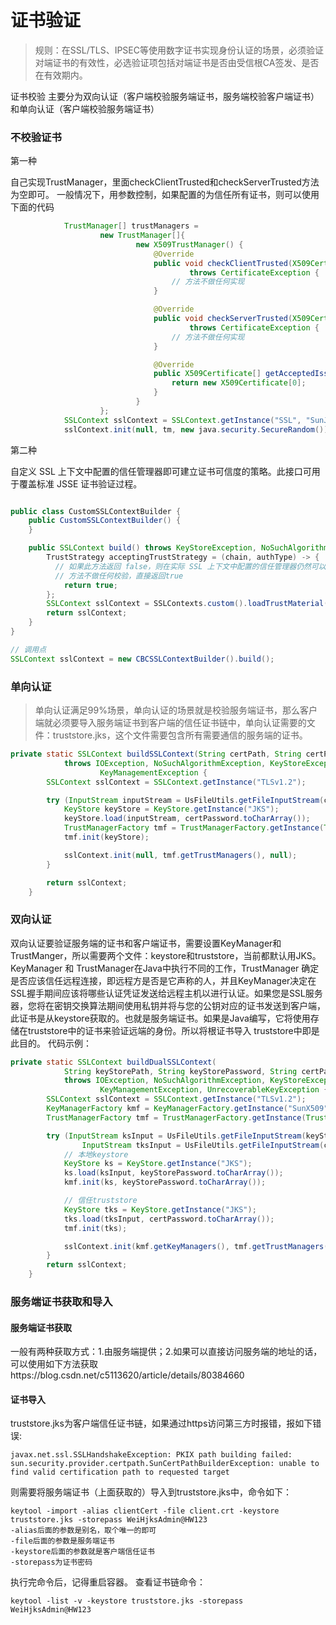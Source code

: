 # 证书验证

> 规则：在SSL/TLS、IPSEC等使用数字证书实现身份认证的场景，必须验证对端证书的有效性，必选验证项包括对端证书是否由受信根CA签发、是否在有效期内。

证书校验 主要分为双向认证（客户端校验服务端证书，服务端校验客户端证书）和单向认证（客户端校验服务端证书）

### 不校验证书

第一种

自己实现TrustManager，里面checkClientTrusted和checkServerTrusted方法为空即可。
一般情况下，用参数控制，如果配置的为信任所有证书，则可以使用下面的代码

```java
            TrustManager[] trustManagers =
                    new TrustManager[]{
                            new X509TrustManager() {
                                @Override
                                public void checkClientTrusted(X509Certificate[] x509Certificates, String s)
                                        throws CertificateException {
                                    // 方法不做任何实现 
                                }

                                @Override
                                public void checkServerTrusted(X509Certificate[] x509Certificates, String s)
                                        throws CertificateException {
                                    // 方法不做任何实现
                                }

                                @Override
                                public X509Certificate[] getAcceptedIssuers() {
                                    return new X509Certificate[0];
                                }
                            }
                    };
            SSLContext sslContext = SSLContext.getInstance("SSL", "SunJSSE");
            sslContext.init(null, tm, new java.security.SecureRandom());
```

第二种

自定义 SSL 上下文中配置的信任管理器即可建立证书可信度的策略。此接口可用于覆盖标准 JSSE 证书验证过程。

```java

public class CustomSSLContextBuilder {
    public CustomSSLContextBuilder() {
    }

    public SSLContext build() throws KeyStoreException, NoSuchAlgorithmException, KeyManagementException {
        TrustStrategy acceptingTrustStrategy = (chain, authType) -> {
          // 如果此方法返回 false，则在实际 SSL 上下文中配置的信任管理器仍然可以将证书清除为受信任
          // 方法不做任何校验，直接返回true
            return true;
        };
        SSLContext sslContext = SSLContexts.custom().loadTrustMaterial((KeyStore)null, acceptingTrustStrategy).build();
        return sslContext;
    }
}

// 调用点
SSLContext sslContext = new CBCSSLContextBuilder().build();

```

### 单向认证

> 单向认证满足99%场景，单向认证的场景就是校验服务端证书，那么客户端就必须要导入服务端证书到客户端的信任证书链中，单向认证需要的文件：truststore.jks，这个文件需要包含所有需要通信的服务端的证书。

```java
private static SSLContext buildSSLContext(String certPath, String certPassword)
            throws IOException, NoSuchAlgorithmException, KeyStoreException, CertificateException,
                    KeyManagementException {
        SSLContext sslContext = SSLContext.getInstance("TLSv1.2");

        try (InputStream inputStream = UsFileUtils.getFileInputStream(certPath)) {
            KeyStore keyStore = KeyStore.getInstance("JKS");
            keyStore.load(inputStream, certPassword.toCharArray());
            TrustManagerFactory tmf = TrustManagerFactory.getInstance(TrustManagerFactory.getDefaultAlgorithm());
            tmf.init(keyStore);

            sslContext.init(null, tmf.getTrustManagers(), null);
        }

        return sslContext;
    }
```

### 双向认证

双向认证要验证服务端的证书和客户端证书，需要设置KeyManager和TrustManger，所以需要两个文件：keystore和truststore，当前都默认用JKS。
KeyManager 和 TrustManager在Java中执行不同的工作，TrustManager 确定是否应该信任远程连接，即远程方是否是它声称的人，并且KeyManager决定在SSL握手期间应该将哪些认证凭证发送给远程主机以进行认证。如果您是SSL服务器，您将在密钥交换算法期间使用私钥并将与您的公钥对应的证书发送到客户端，此证书是从keystore获取的。也就是服务端证书。如果是Java编写，它将使用存储在truststore中的证书来验证远端的身份。所以将根证书导入 truststore中即是此目的。
代码示例：

```java
private static SSLContext buildDualSSLContext(
            String keyStorePath, String keyStorePassword, String certPath, String certPassword)
            throws IOException, NoSuchAlgorithmException, KeyStoreException, CertificateException,
                    KeyManagementException, UnrecoverableKeyException {
        SSLContext sslContext = SSLContext.getInstance("TLSv1.2");
        KeyManagerFactory kmf = KeyManagerFactory.getInstance("SunX509");
        TrustManagerFactory tmf = TrustManagerFactory.getInstance(TrustManagerFactory.getDefaultAlgorithm());

        try (InputStream ksInput = UsFileUtils.getFileInputStream(keyStorePath);
                InputStream tksInput = UsFileUtils.getFileInputStream(certPath)) {
            // 本地keystore
            KeyStore ks = KeyStore.getInstance("JKS");
            ks.load(ksInput, keyStorePassword.toCharArray());
            kmf.init(ks, keyStorePassword.toCharArray());

            // 信任truststore
            KeyStore tks = KeyStore.getInstance("JKS");
            tks.load(tksInput, certPassword.toCharArray());
            tmf.init(tks);

            sslContext.init(kmf.getKeyManagers(), tmf.getTrustManagers(), null);
        }
        return sslContext;
    }
```

### 服务端证书获取和导入

#### 服务端证书获取

一般有两种获取方式：1.由服务端提供；2.如果可以直接访问服务端的地址的话，可以使用如下方法获取https://blog.csdn.net/c5113620/article/details/80384660

#### 证书导入

truststore.jks为客户端信任证书链，如果通过https访问第三方时报错，报如下错误:

```
javax.net.ssl.SSLHandshakeException: PKIX path building failed: sun.security.provider.certpath.SunCertPathBuilderException: unable to find valid certification path to requested target
```

则需要将服务端证书（上面获取的）导入到truststore.jks中，命令如下：

```
keytool -import -alias clientCert -file client.crt -keystore truststore.jks -storepass WeiHjksAdmin@HW123
-alias后面的参数是别名，取个唯一的即可
-file后面的参数是服务端证书
-keystore后面的参数就是客户端信任证书
-storepass为证书密码
```

执行完命令后，记得重启容器。
查看证书链命令：
```
keytool -list -v -keystore truststore.jks -storepass WeiHjksAdmin@HW123
```
